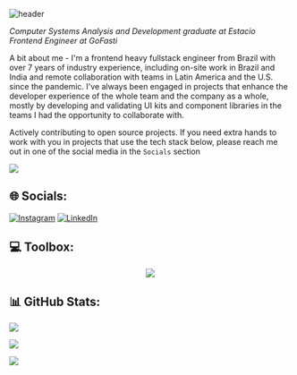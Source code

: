 ![header](https://capsule-render.vercel.app/api?type=waving&height=300&color=0:0c1014,100:599cab&text=✌️Hey,%20Jonathas%20here!&descAlign=26&fontAlign=35&textBg=false&descAlignY=60&fontSize=48&fontAlignY=48&desc=Welcome%20to%20my%20profile&reversal=true&section=header&fontColor=fff)


<em>Computer Systems Analysis and Development graduate at Estacio</br>
Frontend Engineer at GoFasti</em></p>

<p>A bit about me - I'm a frontend heavy fullstack engineer from Brazil with over 7 years of industry experience, including on-site work in Brazil and India and remote collaboration with teams in Latin America and the U.S. since the pandemic. I've always been engaged in projects that enhance the developer experience of the whole team and the company as a whole, mostly by developing and validating UI kits and component libraries in the teams I had the opportunity to collaborate with.</p>
<p>Actively contributing to open source projects. If you need extra hands to work with you in projects that use the tech stack below, please reach me out in one of the social media in the <code>Socials</code> section</p>

[![](https://visitcount.itsvg.in/api?id=jonathas3c&label=Profile%20Views&color=3&icon=6&pretty=true)](https://visitcount.itsvg.in)

## 🌐 Socials:
[![Instagram](https://skillicons.dev/icons?i=instagram)](https://instagram.com/jonathasgermano) [![LinkedIn](https://skillicons.dev/icons?i=linkedin)](https://linkedin.com/in/jonathasgermano) 

## 💻 Toolbox:
<p align="center">
  <a href="https://jonathas.dev">
    <img src="https://skillicons.dev/icons?i=react,redux,typescript,cs,dotnet,html,graphql,js,css,nextjs,java,npm,prisma,postgres,mongodb,sass,styledcomponents,spring,tailwind,angular,supabase,ps,figma,express,nodejs,powershell,docker,githubactions,prometheus,grafana" />
  </a>
</p>


## 📊 GitHub Stats:

![](https://github-readme-activity-graph.vercel.app/graph?username=jonathas3c&custom_title=🚀%20Jonathas'%20commit%20history&bg_color=0c1014&color=83b3b1&title_color=599cab&line=2aa788&outline=10&point=2aa788&radius=8&height=420)

![](https://github-readme-streak-stats.herokuapp.com?user=jonathas3c&theme=gotham&border_radius=8&exclude_days=Sun%2CSat&card_width=533)

![](https://github-readme-stats.vercel.app/api/top-langs/?username=jonathas3c&theme=gotham&hide_border=false&include_all_commits=true&count_private=true&layout=compact)
